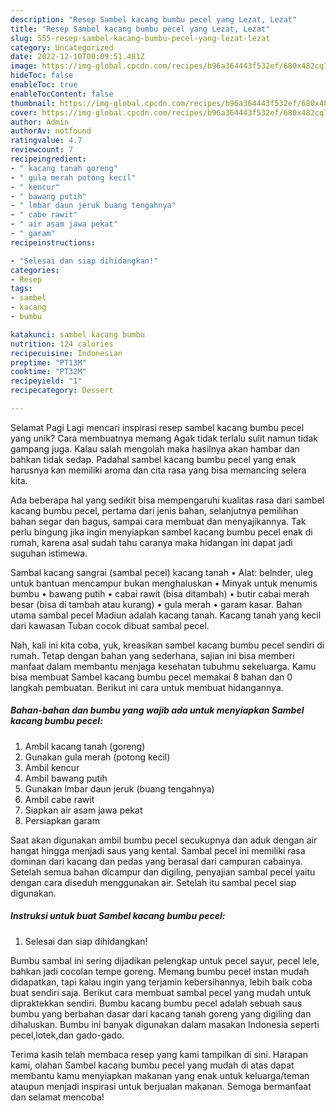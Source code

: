 ```yaml
---
description: "Resep Sambel kacang bumbu pecel yang Lezat, Lezat"
title: "Resep Sambel kacang bumbu pecel yang Lezat, Lezat"
slug: 555-resep-sambel-kacang-bumbu-pecel-yang-lezat-lezat
category: Uncategorized
date: 2022-12-10T00:09:51.481Z
image: https://img-global.cpcdn.com/recipes/b96a364443f532ef/680x482cq70/sambel-kacang-bumbu-pecel-foto-resep-utama.jpg
hideToc: false
enableToc: true
enableTocContent: false
thumbnail: https://img-global.cpcdn.com/recipes/b96a364443f532ef/680x482cq70/sambel-kacang-bumbu-pecel-foto-resep-utama.jpg
cover: https://img-global.cpcdn.com/recipes/b96a364443f532ef/680x482cq70/sambel-kacang-bumbu-pecel-foto-resep-utama.jpg
author: Admin
authorAv: notfound
ratingvalue: 4.7
reviewcount: 7
recipeingredient:
- " kacang tanah goreng"
- " gula merah potong kecil"
- " kencur"
- " bawang putih"
- " lmbar daun jeruk buang tengahnya"
- " cabe rawit"
- " air asam jawa pekat"
- " garam"
recipeinstructions:

- "Selesai dan siap dihidangkan!"
categories:
- Resep
tags:
- sambel
- kacang
- bumbu

katakunci: sambel kacang bumbu 
nutrition: 124 calories
recipecuisine: Indonesian
preptime: "PT13M"
cooktime: "PT32M"
recipeyield: "1"
recipecategory: Dessert

---
```



Selamat Pagi Lagi mencari inspirasi resep sambel kacang bumbu pecel yang unik? Cara membuatnya memang Agak tidak terlalu sulit namun tidak gampang juga. Kalau salah mengolah maka hasilnya akan hambar dan bahkan tidak sedap. Padahal sambel kacang bumbu pecel yang enak harusnya kan memiliki aroma dan cita rasa yang bisa memancing selera kita.


Ada beberapa hal yang sedikit bisa mempengaruhi kualitas rasa dari sambel kacang bumbu pecel, pertama dari jenis bahan, selanjutnya pemilihan bahan segar dan bagus, sampai cara membuat dan menyajikannya. Tak perlu bingung jika ingin menyiapkan sambel kacang bumbu pecel enak di rumah, karena asal sudah tahu caranya maka hidangan ini dapat jadi suguhan istimewa.

Sambal kacang sangrai (sambal pecel) kacang tanah • Alat: belnder, uleg untuk bantuan mencampur bukan menghaluskan • Minyak untuk menumis bumbu • bawang putih • cabai rawit (bisa ditambah) • butir cabai merah besar (bisa di tambah atau kurang) • gula merah • garam kasar. Bahan utama sambal pecel Madiun adalah kacang tanah. Kacang tanah yang kecil dari kawasan Tuban cocok dibuat sambal pecel.


Nah, kali ini kita coba, yuk, kreasikan sambel kacang bumbu pecel sendiri di rumah. Tetap dengan bahan yang sederhana, sajian ini bisa memberi manfaat dalam membantu menjaga kesehatan tubuhmu sekeluarga. Kamu bisa membuat Sambel kacang bumbu pecel memakai 8 bahan dan 0 langkah pembuatan. Berikut ini cara untuk membuat hidangannya.

<!--inarticleads1-->

##### Bahan-bahan dan bumbu yang wajib ada untuk menyiapkan Sambel kacang bumbu pecel:

1. Ambil  kacang tanah (goreng)
1. Gunakan  gula merah (potong kecil)
1. Ambil  kencur
1. Ambil  bawang putih
1. Gunakan  lmbar daun jeruk (buang tengahnya)
1. Ambil  cabe rawit
1. Siapkan  air asam jawa pekat
1. Persiapkan  garam


Saat akan digunakan ambil bumbu pecel secukupnya dan aduk dengan air hangat hingga menjadi saus yang kental. Sambal pecel ini memiliki rasa dominan dari kacang dan pedas yang berasal dari campuran cabainya. Setelah semua bahan dicampur dan digiling, penyajian sambal pecel yaitu dengan cara diseduh menggunakan air. Setelah itu sambal pecel siap digunakan. 

<!--inarticleads2-->

##### Instruksi untuk buat Sambel kacang bumbu pecel:


1. Selesai dan siap dihidangkan!

Bumbu sambal ini sering dijadikan pelengkap untuk pecel sayur, pecel lele, bahkan jadi cocolan tempe goreng. Memang bumbu pecel instan mudah didapatkan, tapi kalau ingin yang terjamin kebersihannya, lebih baik coba buat sendiri saja. Berikut cara membuat sambal pecel yang mudah untuk dipraktekkan sendiri. Bumbu kacang bumbu pecel adalah sebuah saus bumbu yang berbahan dasar dari kacang tanah goreng yang digiling dan dihaluskan. Bumbu ini banyak digunakan dalam masakan Indonesia seperti pecel,lotek,dan gado-gado. 

Terima kasih telah membaca resep yang kami tampilkan di sini. Harapan kami, olahan Sambel kacang bumbu pecel yang mudah di atas dapat membantu kamu menyiapkan makanan yang enak untuk keluarga/teman ataupun menjadi inspirasi untuk berjualan makanan. Semoga bermanfaat dan selamat mencoba!
